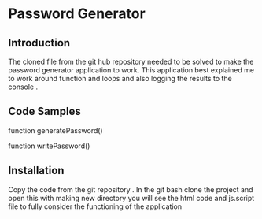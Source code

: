 # Password Generator 

## Introduction

The cloned file from the git hub repository needed to be solved to make the password generator application to work. 
This application best explained me to work around function and loops and also logging the results to the console .


## Code Samples

function generatePassword()

function writePassword() 

## Installation

Copy the code from the git repository .
In the git bash clone the project and open this with making new directory
you will see the html code and js.script file  to fully consider the functioning of the application 